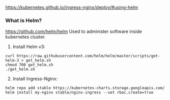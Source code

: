 https://kubernetes.github.io/ingress-nginx/deploy/#using-helm

### What is Helm?
https://github.com/helm/helm
Used to administer software inside kubernetes cluster.

1. Install Helm v3:
```
curl https://raw.githubusercontent.com/helm/helm/master/scripts/get-helm-3 > get_helm.sh
chmod 700 get_helm.sh
./get_helm.sh
```
2. Install Ingress-Nginx:
```
helm repo add stable https://kubernetes-charts.storage.googleapis.com/
helm install my-nginx stable/nginx-ingress --set rbac.create=true
```
